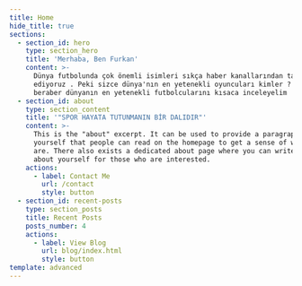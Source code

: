 ```yaml
---
title: Home
hide_title: true
sections:
  - section_id: hero
    type: section_hero
    title: 'Merhaba, Ben Furkan'
    content: >-
      Dünya futbolunda çok önemli isimleri sıkça haber kanallarından takip
      ediyoruz . Peki sizce dünya'nın en yetenekli oyuncuları kimler ? Gelin hep
      beraber dünyanın en yetenekli futbolcularını kısaca inceleyelim
  - section_id: about
    type: section_content
    title: '"SPOR HAYATA TUTUNMANIN BİR DALIDIR"'
    content: >-
      This is the "about" excerpt. It can be used to provide a paragraph about
      yourself that people can read on the homepage to get a sense of who you
      are. There also exists a dedicated about page where you can write more
      about yourself for those who are interested.
    actions:
      - label: Contact Me
        url: /contact
        style: button
  - section_id: recent-posts
    type: section_posts
    title: Recent Posts
    posts_number: 4
    actions:
      - label: View Blog
        url: blog/index.html
        style: button
template: advanced
---
```

